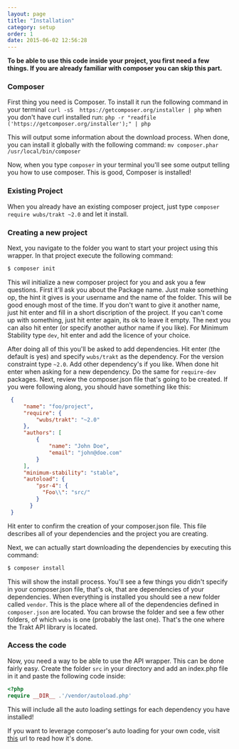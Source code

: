 ```yaml
---
layout: page
title: "Installation"
category: setup
order: 1
date: 2015-06-02 12:56:28
---
```


__To be able to use this code inside your project, you first need a few things. If you are already familiar with 
composer you can skip this part.__
 
### Composer

First thing you need is Composer. To install it run the following command in your terminal `curl -sS 
https://getcomposer.org/installer | php` when you don't have curl installed run: `php -r "readfile
('https://getcomposer.org/installer');" | php`
 
This will output some information about the download process. When done, you can install it globally with the 
following command: `mv composer.phar /usr/local/bin/composer`

Now, when you type `composer` in your terminal you'll see some output telling you how to use composer. This is good, 
Composer is installed!

### Existing Project

When you already have an existing composer project, just type `composer require wubs/trakt ~2.0` and let it 
install.

### Creating a new project

Next, you navigate to the folder you want to start your project using this wrapper. In that project execute the 
following command:

```bash
$ composer init
```

This wil initialize a new composer project for you and ask you a few questions. First it'll ask you about the Package
 name. Just make something op, the hint it gives is your username and the name of the folder. This will be good 
 enough most of the time. If you don't want to give it another name, just hit enter and fill in a short discription 
 of the project. If you can't come up with something, just hit enter again, its ok to leave it empty. The next you 
 can also hit enter (or specify another author name if you like). For Minimum Stability type `dev`, hit enter and add 
 the licence of your choice. 
  
  After doing all of this you'll be asked to add dependencies. Hit enter (the default is yes) and specify 
  `wubs/trakt` as the dependency. For the version constraint type `~2.0`. Add other dependency's if you like. 
  When done hit enter when asking for a new dependency. Do the same for `require-dev` packages. Next, review the 
  composer.json file that's going to be created. If you were following along, you should have something like this:
  
```JSON
 {
     "name": "foo/project",
     "require": {
         "wubs/trakt": "~2.0"
     },
     "authors": [
         {
             "name": "John Doe",
             "email": "john@doe.com"
         }
     ],
     "minimum-stability": "stable",
     "autoload": {
         "psr-4": {
           "Foo\\": "src/"
         }
       }
 }
```
   
Hit enter to confirm the creation of your composer.json file. This file describes all of your dependencies and the 
project you are creating.

Next, we can actually start downloading the dependencies by executing this command:

```BASH
$ composer install
```

This will show the install process. You'll see a few things you didn't specify in your composer.json file, that's ok,
that are dependencies of your dependencies. When everything is installed you should see a new folder called `vendor`. 
This is the place where all of the dependencies defined in `composer.json` are located. You can browse the folder and 
see a few other folders, of which `wubs` is one (probably the last one). That's the one where the Trakt API library 
is located.

### Access the code

Now, you need a way to be able to use the API wrapper. This can be done fairly easy. Create the folder `src` in your 
directory and add an index.php file in it and paste the following code inside:

```PHP
<?php
require __DIR__ .'/vendor/autoload.php'
```

This will include all the auto loading settings for each dependency you have installed!

If you want to leverage composer's auto loading for your own code, visit [this][composer] url to read how it's done.

[composer]: https://getcomposer.org/doc/01-basic-usage.md#autoloading

 
 

